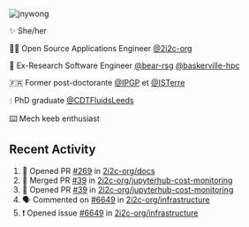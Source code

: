 ![jnywong](https://readme-typing-svg.demolab.com/?font=Intel+One+Mono&size=36&duration=3000&pause=1000&color=6bc46d&vCenter=true&width=170&lines=jnywong)

✨ She/her

👩‍💻 Open Source Applications Engineer [@2i2c-org](https://2i2c.org/)

🐻 Ex-Research Software Engineer [@bear-rsg](https://github.com/bear-rsg) [@baskerville-hpc](https://github.com/baskerville-hpc) 

🇫🇷 Former post-doctorante [@IPGP](https://github.com/IPGP) et [@ISTerre](https://www.isterre.fr/) 

💧 PhD graduate [@CDTFluidsLeeds](https://fluid-dynamics.leeds.ac.uk/) 

⌨️ Mech keeb enthusiast 

## Recent Activity 

<!--START_SECTION:activity-->
1. 💪 Opened PR [#269](https://github.com/2i2c-org/docs/pull/269) in [2i2c-org/docs](https://github.com/2i2c-org/docs)
2. 🎉 Merged PR [#39](https://github.com/2i2c-org/jupyterhub-cost-monitoring/pull/39) in [2i2c-org/jupyterhub-cost-monitoring](https://github.com/2i2c-org/jupyterhub-cost-monitoring)
3. 💪 Opened PR [#39](https://github.com/2i2c-org/jupyterhub-cost-monitoring/pull/39) in [2i2c-org/jupyterhub-cost-monitoring](https://github.com/2i2c-org/jupyterhub-cost-monitoring)
4. 🗣 Commented on [#6649](https://github.com/2i2c-org/infrastructure/issues/6649#issuecomment-3227623281) in [2i2c-org/infrastructure](https://github.com/2i2c-org/infrastructure)
5. ❗ Opened issue [#6649](https://github.com/2i2c-org/infrastructure/issues/6649) in [2i2c-org/infrastructure](https://github.com/2i2c-org/infrastructure)
<!--END_SECTION:activity-->
